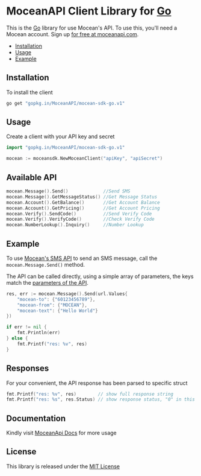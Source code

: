 MoceanAPI Client Library for [Go](https://golang.org/) 
============================

This is the [Go](https://golang.org/) library for use Mocean's API. To use this, you'll need a Mocean account. Sign up [for free at 
moceanapi.com][signup].

 * [Installation](#installation)
 * [Usage](#usage)
 * [Example](#example)

## Installation

To install the client

```bash
go get "gopkg.in/MoceanAPI/mocean-sdk-go.v1"
```

## Usage

Create a client with your API key and secret

```go
import "gopkg.in/MoceanAPI/mocean-sdk-go.v1"

mocean := moceansdk.NewMoceanClient("apiKey", "apiSecret")
```

## Available API
```go
mocean.Message().Send()             //Send SMS
mocean.Message().GetMessageStatus() //Get Message Status
mocean.Account().GetBalance()       //Get Account Balance
mocean.Account().GetPricing()       //Get Account Pricing
mocean.Verify().SendCode()          //Send Verify Code
mocean.Verify().VerifyCode()        //Check Verify Code
mocean.NumberLookup().Inquiry()     //Number Lookup
```

## Example

To use [Mocean's SMS API][doc_sms] to send an SMS message, call the `mocean.Message.Send()` method.

The API can be called directly, using a simple array of parameters, the keys match the [parameters of the API][doc_sms].

```go
res, err := mocean.Message().Send(url.Values{
    "mocean-to": {"60123456789"},
    "mocean-from": {"MOCEAN"},
    "mocean-text": {"Hello World"}
})

if err != nil {
    fmt.Println(err)
} else {
    fmt.Printf("res: %v", res)
}
```

## Responses

For your convenient, the API response has been parsed to specific struct

```go
fmt.Printf("res: %v", res)        // show full response string
fmt.Printf("res: %s", res.Status) // show response status, "0" in this case
```

## Documentation

Kindly visit [MoceanApi Docs][doc_main] for more usage

## License

This library is released under the [MIT License][license]

[signup]: https://dashboard.moceanapi.com/register?medium=github&campaign=sdk-go
[doc_main]: https://moceanapi.com/docs/?go
[doc_sms]: https://moceanapi.com/docs/?go#send-sms
[license]: LICENSE